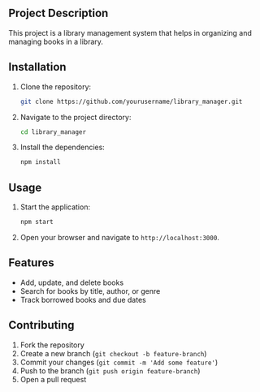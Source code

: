 ## Project Description
This project is a library management system that helps in organizing and managing books in a library.

## Installation
1. Clone the repository:
    ```sh
    git clone https://github.com/yourusername/library_manager.git
    ```
2. Navigate to the project directory:
    ```sh
    cd library_manager
    ```
3. Install the dependencies:
    ```sh
    npm install
    ```

## Usage
1. Start the application:
    ```sh
    npm start
    ```
2. Open your browser and navigate to `http://localhost:3000`.

## Features
- Add, update, and delete books
- Search for books by title, author, or genre
- Track borrowed books and due dates

## Contributing
1. Fork the repository
2. Create a new branch (`git checkout -b feature-branch`)
3. Commit your changes (`git commit -m 'Add some feature'`)
4. Push to the branch (`git push origin feature-branch`)
5. Open a pull request

